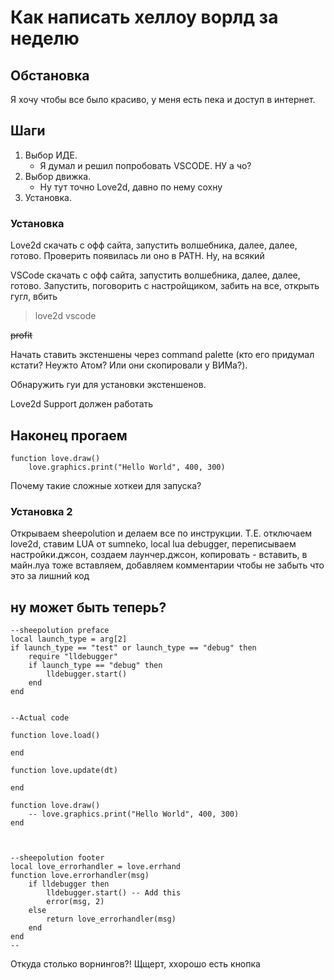 # Как написать хеллоу ворлд за неделю

## Обстановка
Я хочу чтобы все было красиво, у меня есть пека и доступ в интернет.

## Шаги
1. Выбор ИДЕ. 
    - Я думал и решил попробовать VSCODE. НУ а чо?
2. Выбор движка.
    - Ну тут точно Love2d, давно по нему сохну
3. Установка.

### Установка

Love2d скачать с офф сайта, запустить волшебника, далее, далее, готово. Проверить появилась ли оно в PATH. Ну, на всякий

VSCode скачать с офф сайта, запустить волшебника, далее, далее, готово.
Запустить, поговорить с настройщиком, забить на все, открыть гугл, вбить 
> love2d vscode

~~profit~~

Начать ставить экстеншены через command palette (кто его придумал кстати? Неужто Атом? Или они скопировали у ВИМа?).

Обнаружить гуи для установки экстеншенов. 

Love2d Support должен работать

## Наконец прогаем

```
function love.draw()
    love.graphics.print("Hello World", 400, 300)
```
Почему такие сложные хоткеи для запуска?

### Установка 2
Открываем sheepolution и делаем все по инструкции. Т.Е. отключаем love2d, ставим LUA от sumneko, local lua debugger, переписываем настройки.джсон, создаем лаунчер.джсон, копировать - вставить, в майн.луа тоже вставляем, добавляем комментарии чтобы не забыть что это за лишний код

## ну может быть теперь?

```
--sheepolution preface
local launch_type = arg[2]
if launch_type == "test" or launch_type == "debug" then
    require "lldebugger"
    if launch_type == "debug" then
        lldebugger.start()
    end
end


--Actual code

function love.load()

end

function love.update(dt)

end

function love.draw()
    -- love.graphics.print("Hello World", 400, 300)
end



--sheepolution footer
local love_errorhandler = love.errhand
function love.errorhandler(msg)
    if lldebugger then
        lldebugger.start() -- Add this
        error(msg, 2)
    else
        return love_errorhandler(msg)
    end
end
--
```

Откуда столько ворнингов?! Щщерт, ххорошо есть кнопка 